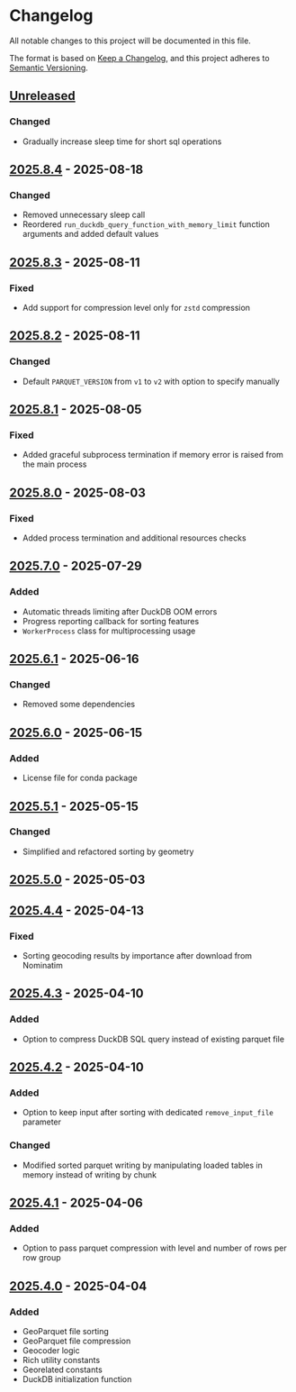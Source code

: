 # Changelog

All notable changes to this project will be documented in this file.

The format is based on [Keep a Changelog](https://keepachangelog.com/en/1.0.0/),
and this project adheres to [Semantic Versioning](https://semver.org/spec/v2.0.0.html).

## [Unreleased]

### Changed

- Gradually increase sleep time for short sql operations

## [2025.8.4] - 2025-08-18

### Changed

- Removed unnecessary sleep call
- Reordered `run_duckdb_query_function_with_memory_limit` function arguments and added default values

## [2025.8.3] - 2025-08-11

### Fixed

- Add support for compression level only for `zstd` compression

## [2025.8.2] - 2025-08-11

### Changed

- Default `PARQUET_VERSION` from `v1` to `v2` with option to specify manually

## [2025.8.1] - 2025-08-05

### Fixed

- Added graceful subprocess termination if memory error is raised from the main process

## [2025.8.0] - 2025-08-03

### Fixed

- Added process termination and additional resources checks

## [2025.7.0] - 2025-07-29

### Added

- Automatic threads limiting after DuckDB OOM errors
- Progress reporting callback for sorting features
- `WorkerProcess` class for multiprocessing usage

## [2025.6.1] - 2025-06-16

### Changed

- Removed some dependencies

## [2025.6.0] - 2025-06-15

### Added

- License file for conda package

## [2025.5.1] - 2025-05-15

### Changed

- Simplified and refactored sorting by geometry

## [2025.5.0] - 2025-05-03

## [2025.4.4] - 2025-04-13

### Fixed

- Sorting geocoding results by importance after download from Nominatim

## [2025.4.3] - 2025-04-10

### Added

- Option to compress DuckDB SQL query instead of existing parquet file

## [2025.4.2] - 2025-04-10

### Added

- Option to keep input after sorting with dedicated `remove_input_file` parameter

### Changed

- Modified sorted parquet writing by manipulating loaded tables in memory instead of writing by chunk

## [2025.4.1] - 2025-04-06

### Added

- Option to pass parquet compression with level and number of rows per row group

## [2025.4.0] - 2025-04-04

### Added

- GeoParquet file sorting
- GeoParquet file compression
- Geocoder logic
- Rich utility constants
- Georelated constants
- DuckDB initialization function

[unreleased]: https://github.com/kraina-ai/rq_geo_toolkit/compare/2025.8.4...HEAD
[2025.8.4]: https://github.com/kraina-ai/rq_geo_toolkit/compare/2025.8.3...2025.8.4
[2025.8.3]: https://github.com/kraina-ai/rq_geo_toolkit/compare/2025.8.2...2025.8.3
[2025.8.2]: https://github.com/kraina-ai/rq_geo_toolkit/compare/2025.8.1...2025.8.2
[2025.8.1]: https://github.com/kraina-ai/rq_geo_toolkit/compare/2025.8.0...2025.8.1
[2025.8.0]: https://github.com/kraina-ai/rq_geo_toolkit/compare/2025.7.0...2025.8.0
[2025.7.0]: https://github.com/kraina-ai/rq_geo_toolkit/compare/2025.6.1...2025.7.0
[2025.6.1]: https://github.com/kraina-ai/rq_geo_toolkit/compare/2025.6.0...2025.6.1
[2025.6.0]: https://github.com/kraina-ai/rq_geo_toolkit/compare/2025.5.1...2025.6.0
[2025.5.1]: https://github.com/kraina-ai/rq_geo_toolkit/compare/2025.5.0...2025.5.1
[2025.5.0]: https://github.com/kraina-ai/rq_geo_toolkit/compare/2025.4.4...2025.5.0
[2025.4.4]: https://github.com/kraina-ai/rq_geo_toolkit/compare/2025.4.3...2025.4.4
[2025.4.3]: https://github.com/kraina-ai/rq_geo_toolkit/compare/2025.4.2...2025.4.3
[2025.4.2]: https://github.com/kraina-ai/rq_geo_toolkit/compare/2025.4.1...2025.4.2
[2025.4.1]: https://github.com/kraina-ai/rq_geo_toolkit/compare/2025.4.0...2025.4.1
[2025.4.0]: https://github.com/kraina-ai/rq_geo_toolkit/compare/7d20aec8f2d1f49031920ef62084c59c9a3b8098...2025.4.0
